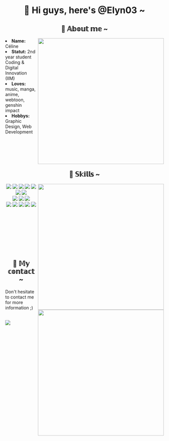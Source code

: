 <h1 align="center">🍁 Hi guys, here's @Elyn03 ~</h1>

<div>
  <h2 align="center">🍁 𝔸𝕓𝕠𝕦𝕥 𝕞𝕖 ~</h2>

  <div>
    <div align="center">
      <img src="https://media.giphy.com/media/cRfnmVzTnPTNe/giphy.gif" width="400px" align="right">
    </div>
    <li><b>Name:</b> Céline</li>
    <li><b>Statut:</b> 2nd year student Coding & Digital Innovation (IIM)</li>
    <li><b>Loves:</b> music, manga, anime, webtoon, genshin impact</li>
    <li><b>Hobbys:</b> Graphic Design, Web Development</li>
    <br><br><br><br><br>
  </div>
</div>
  
<div>
  <h2 align="center">🍁 𝕊𝕜𝕚𝕝𝕝𝕤 ~</h2>

  <div>
    <div align="center">
      <img src="https://media.giphy.com/media/oP1wXfmRFxBTO/giphy.gif" width="400px" align="right">
    </div>
    <div align="center">
      <img src="https://img.shields.io/badge/-HTML-f16529"/>
      <img src="https://img.shields.io/badge/-CSS-2965f1"/>
      <img src="https://img.shields.io/badge/-SASS-cd6799"/>
      <img src="https://img.shields.io/badge/-JS-f0be25"/>
      <img src="https://img.shields.io/badge/-WORDPRESS-21759b"/>
      <img src="https://img.shields.io/badge/-TAILWIND-07b6d5"/>
      <img src="https://img.shields.io/badge/-VUE-41b883"/> <br>
      <img src="https://img.shields.io/badge/-PYTHON-ffdd54"/>
      <img src="https://img.shields.io/badge/-MYSQL-00618a"/>
      <img src="https://img.shields.io/badge/-PHP-777bb3"/> <br>
      <img src="https://img.shields.io/badge/-PHOTOSHOP-00aaff"/>
      <img src="https://img.shields.io/badge/-XD-ff61f6"/>
      <img src="https://img.shields.io/badge/-TRELLO-008ee2"/>
      <img src="https://img.shields.io/badge/-GITHUB-f05133"/>
      <img src="https://img.shields.io/badge/-FIGMA-2c2e37"/>
     </div>
    <br><br><br><br><br><br><br><br>
  </div>
</div>

<div>
<h2 align="center">🍁 𝕄𝕪 𝕔𝕠𝕟𝕥𝕒𝕔𝕥 ~</h2>
<div>
    <div align="center">
      <img src="https://media.giphy.com/media/AMx5NSwJKQnsY/giphy.gif" width="400px" align="right">
    </div>
    Don't hesitate to contact me for more information ;)
  </div>
</div>
</div>

<br> [<img src="https://img.shields.io/badge/-LINKEDIN-blue">](https://www.linkedin.com/in/c%C3%A9line-eap) <br>

<!-- ![GHstats](https://github-readme-stats.vercel.app/api?username=Elyn03&show_icons=true) -->
